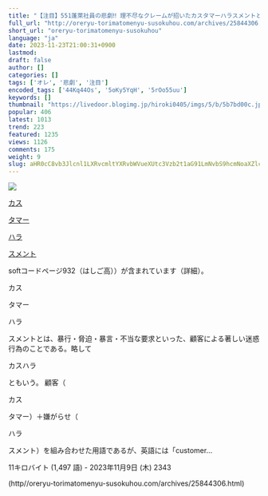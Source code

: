 ```yaml
---
title: "【注目】551蓬萊社員の悲劇‼ 理不尽なクレームが招いたカスタマーハラスメントとは？ "
full_url: "http://oreryu-torimatomenyu-susokuhou.com/archives/25844306.html"
short_url: "oreryu-torimatomenyu-susokuhou"
language: "ja"
date: 2023-11-23T21:00:31+0900
lastmod: 
draft: false
author: []
categories: []
tags: ['オレ', '悲劇', '注目']
encoded_tags: ['44Kq44Os', '5oKy5YqH', '5rOo55uu']
keywords: []
thumbnail: "https://livedoor.blogimg.jp/hiroki0405/imgs/5/b/5b7bd00c.jpg"
popular: 406
latest: 1013
trend: 223
featured: 1235
views: 1126
comments: 175
weight: 9
slug: aHR0cC8vb3Jlcnl1LXRvcmltYXRvbWVueXUtc3Vzb2t1aG91LmNvbS9hcmNoaXZlcy8yNTg0NDMwNi5odG1s
---
```


![](https://livedoor.blogimg.jp/hiroki0405/imgs/5/b/5b7bd00c.jpg)

<div><a title='カスタマーハラスメント' href='https//ja.wikipedia.org/wiki/%E3%82%AB%E3%82%B9%E3%82%BF%E3%83%9E%E3%83%BC%E3%83%8F%E3%83%A9%E3%82%B9%E3%83%A1%E3%83%B3%E3%83%88' target='_blank'><p>カス</p>タマー<p>ハラ</p>スメント</a> <p class='searchresult'>softコードページ932（はしご高））が含まれています（詳細）。 <p>カス</p>タマー<p>ハラ</p>スメントとは、暴行・脅迫・暴言・不当な要求といった、顧客による著しい迷惑行為のことである。略して<p>カスハラ</p>ともいう。 顧客（<p>カス</p>タマー）＋嫌がらせ（<p>ハラ</p>スメント）を組み合わせた用語であるが、英語には「customer…</p> <p class='mw-search-result-data'>11キロバイト (1,497 語) - 2023年11月9日 (木) 2343</p></div>

(http//oreryu-torimatomenyu-susokuhou.com/archives/25844306.html)

